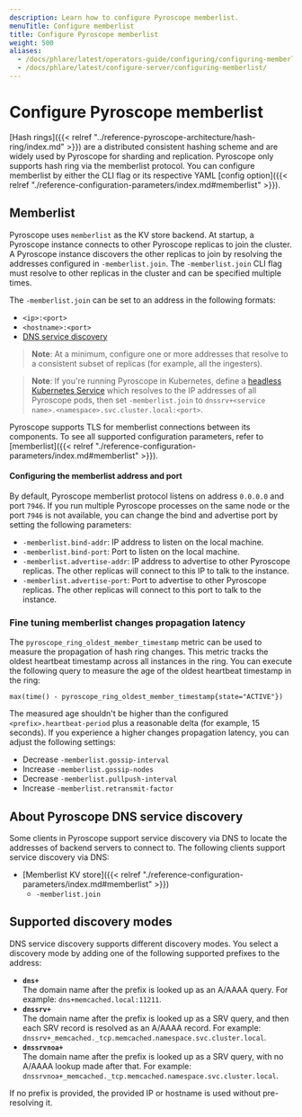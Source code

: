 ```yaml
---
description: Learn how to configure Pyroscope memberlist.
menuTitle: Configure memberlist
title: Configure Pyroscope memberlist
weight: 500
aliases:
  - /docs/phlare/latest/operators-guide/configuring/configuring-memberlist/
  - /docs/phlare/latest/configure-server/configuring-memberlist/
---
```


# Configure Pyroscope memberlist

[Hash rings]({{< relref "../reference-pyroscope-architecture/hash-ring/index.md" >}}) are a distributed consistent hashing scheme and are widely used by Pyroscope for sharding and replication.
Pyroscope only supports hash ring via the memberlist protocol.
You can configure memberlist by either the CLI flag or its respective YAML [config option]({{< relref "./reference-configuration-parameters/index.md#memberlist" >}}).

## Memberlist

Pyroscope uses `memberlist` as the KV store backend.
At startup, a Pyroscope instance connects to other Pyroscope replicas to join the cluster.
A Pyroscope instance discovers the other replicas to join by resolving the addresses configured in `-memberlist.join`.
The `-memberlist.join` CLI flag must resolve to other replicas in the cluster and can be specified multiple times.

The `-memberlist.join` can be set to an address in the following formats:

- `<ip>:<port>`
- `<hostname>:<port>`
- [DNS service discovery](#supported-discovery-modes)

> **Note**: At a minimum, configure one or more addresses that resolve to a consistent subset of replicas (for example, all the ingesters).

> **Note**: If you're running Pyroscope in Kubernetes, define a [headless Kubernetes Service](https://kubernetes.io/docs/concepts/services-networking/service/#headless-services) which resolves to the IP addresses of all Pyroscope pods, then set `-memberlist.join` to `dnssrv+<service name>.<namespace>.svc.cluster.local:<port>`.

Pyroscope supports TLS for memberlist connections between its components.
To see all supported configuration parameters, refer to [memberlist]({{< relref "./reference-configuration-parameters/index.md#memberlist" >}}).

#### Configuring the memberlist address and port

By default, Pyroscope memberlist protocol listens on address `0.0.0.0` and port `7946`.
If you run multiple Pyroscope processes on the same node or the port `7946` is not available, you can change the bind and advertise port by setting the following parameters:

- `-memberlist.bind-addr`: IP address to listen on the local machine.
- `-memberlist.bind-port`: Port to listen on the local machine.
- `-memberlist.advertise-addr`: IP address to advertise to other Pyroscope replicas. The other replicas will connect to this IP to talk to the instance.
- `-memberlist.advertise-port`: Port to advertise to other Pyroscope replicas. The other replicas will connect to this port to talk to the instance.

### Fine tuning memberlist changes propagation latency

The `pyroscope_ring_oldest_member_timestamp` metric can be used to measure the propagation of hash ring changes.
This metric tracks the oldest heartbeat timestamp across all instances in the ring.
You can execute the following query to measure the age of the oldest heartbeat timestamp in the ring:

```promql
max(time() - pyroscope_ring_oldest_member_timestamp{state="ACTIVE"})
```

The measured age shouldn't be higher than the configured `<prefix>.heartbeat-period` plus a reasonable delta (for example, 15 seconds).
If you experience a higher changes propagation latency, you can adjust the following settings:

- Decrease `-memberlist.gossip-interval`
- Increase `-memberlist.gossip-nodes`
- Decrease `-memberlist.pullpush-interval`
- Increase `-memberlist.retransmit-factor`

## About Pyroscope DNS service discovery

Some clients in Pyroscope support service discovery via DNS to locate the addresses of backend servers to connect to. The following clients support service discovery via DNS:

- [Memberlist KV store]({{< relref "./reference-configuration-parameters/index.md#memberlist" >}})
  - `-memberlist.join`

## Supported discovery modes

DNS service discovery supports different discovery modes.
You select a discovery mode by adding one of the following supported prefixes to the address:

- **`dns+`**<br />
  The domain name after the prefix is looked up as an A/AAAA query. For example: `dns+memcached.local:11211`.
- **`dnssrv+`**<br />
  The domain name after the prefix is looked up as a SRV query, and then each SRV record is resolved as an A/AAAA record. For example: `dnssrv+_memcached._tcp.memcached.namespace.svc.cluster.local`.
- **`dnssrvnoa+`**<br />
  The domain name after the prefix is looked up as a SRV query, with no A/AAAA lookup made after that. For example: `dnssrvnoa+_memcached._tcp.memcached.namespace.svc.cluster.local`.

If no prefix is provided, the provided IP or hostname is used without pre-resolving it.
